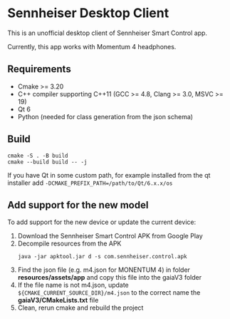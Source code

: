 # Sennheiser Desktop Client

This is an unofficial desktop client of Sennheiser Smart Control app.

Currently, this app works with Momentum 4 headphones.

## Requirements

* Cmake >= 3.20
* C++ compiler supporting C++11 (GCC >= 4.8, Clang >= 3.0, MSVC >= 19)
* Qt 6
* Python (needed for class generation from the json schema)

## Build

```shell
cmake -S . -B build
cmake --build build -- -j
```

If you have Qt in some custom path, for example installed from the qt installer 
add `-DCMAKE_PREFIX_PATH=/path/to/Qt/6.x.x/os`

## Add support for the new model

To add support for the new device or update the current device:

1. Download the Sennheiser Smart Control APK from Google Play
2. Decompile resources from the APK
    ```shell
    java -jar apktool.jar d -s com.sennheiser.control.apk
    ```
3. Find the json file (e.g. m4.json for MONENTUM 4) in folder **resources/assets/app** and copy this file into the gaiaV3 folder
4. If the file name is not m4.json, update `${CMAKE_CURRENT_SOURCE_DIR}/m4.json` to the correct name the **gaiaV3/CMakeLists.txt** file 
5. Clean, rerun cmake and rebuild the project
